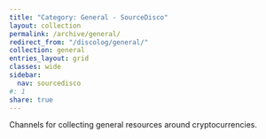 ```yaml
---
title: "Category: General - SourceDisco"
layout: collection
permalink: /archive/general/
redirect_from: "/discolog/general/"
collection: general
entries_layout: grid
classes: wide
sidebar:
  nav: sourcedisco 
#: 1
share: true
---
```


Channels for collecting general resources around cryptocurrencies. 